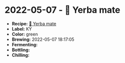 # 2022-05-07 - 🌱 Yerba mate

* **Recipe:** [🌱 Yerba mate](../../recipes/mate.md)
* **Label:** KY
* **Color:** green
* **Brewing:** 2022-05-07 18:17:05
* **Fermenting:**
* **Bottling:**
* **Chilling:**
